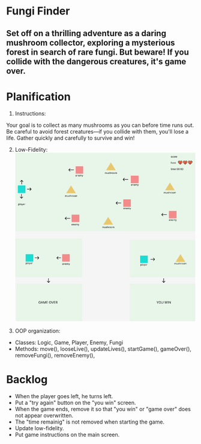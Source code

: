 # Fungi Finder 

## Set off on a thrilling adventure as a daring mushroom collector, exploring a mysterious forest in search of rare fungi. But beware! If you collide with the dangerous creatures, it's game over.

# Planification 

1. Instructions: 

Your goal is to collect as many mushrooms as you can before time runs out. Be careful to avoid forest creatures—if you collide with them, you'll lose a life. Gather quickly and carefully to survive and win!

2. Low-Fidelity:
![low-fi desing](./img/lowfi.png)


3. OOP organization:

- Classes: Logic, Game, Player, Enemy, Fungi
- Methods: move(), looseLive(), updateLives(), startGame(), gameOver(), removeFungi(), removeEnemy(), 

# Backlog
- When the player goes left, he turns left.
- Put a "try again" button on the "you win" screen.
- When the game ends, remove it so that "you win" or "game over" does not appear overwritten.
- The "time remainig" is not removed when starting the game.
- Update low-fidelity.
- Put game instructions on the main screen.
